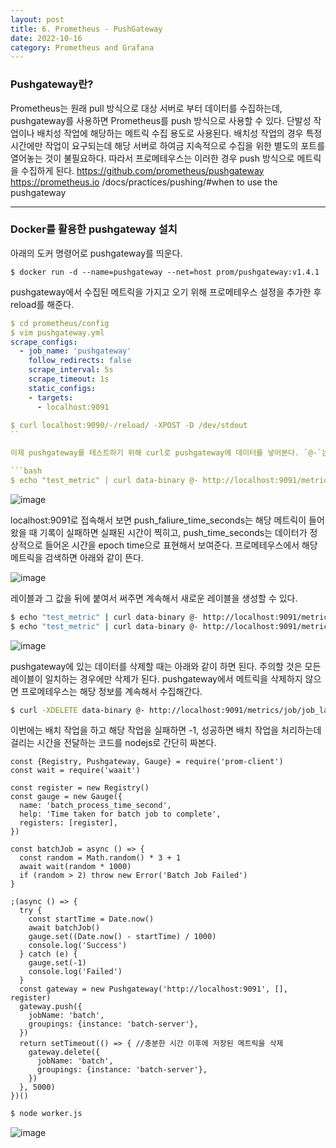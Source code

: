 ```yaml
---
layout: post
title: 6. Prometheus - PushGateway
date: 2022-10-16
category: Prometheus and Grafana 
---
```



### Pushgateway란?

Prometheus는 원래 pull 방식으로 대상 서버로 부터 데이터를 수집하는데, pushgateway를 사용하면 Prometheus를 push 방식으로 사용할 수 있다. 단발성 작업이나 배치성 작업에 해당하는 메트릭 수집 용도로 사용된다. 배치성 작업의 경우 특정 시간에만 작업이 요구되는데 해당 서버로 하여금 지속적으로 수집을 위한 별도의 포트를 열어놓는 것이 불필요하다. 따라서 프로메테우스는 이러한 경우 push 방식으로 메트릭을 수집하게 된다. 
https://github.com/prometheus/pushgateway
https://prometheus.io /docs/practices/pushing/#when to use the pushgateway

---

### Docker를 활용한 pushgateway 설치

아래의 도커 명령어로 pushgateway를 띄운다. 

```
$ docker run -d --name=pushgateway --net=host prom/pushgateway:v1.4.1
```

pushgateway에서 수집된 메트릭을 가지고 오기 위해 프로메테우스 설정을 추가한 후 reload를 해준다.

```yaml
$ cd prometheus/config
$ vim pushgateway.yml
scrape_configs:
  - job_name: 'pushgateway'
    follow_redirects: false
    scrape_interval: 5s
    scrape_timeout: 1s
    static_configs:
    - targets:
      - localhost:9091
      
$ curl localhost:9090/-/reload/ -XPOST -D /dev/stdout
``

이제 pushgateway를 테스트하기 위해 curl로 pushgateway에 데이터를 넣어본다. `@-`는 파일로 부터 전송할 데이터를 불러오는 것으로 파일 이름이 아닌 `@-`를 사용하면 stdin으로부터 데이터를 받아오겠다는 뜻이다. 

```bash
$ echo "test_metric" | curl data-binary @- http://localhost:9091/metrics/job/job_label
```

![image](https://user-images.githubusercontent.com/61526722/196018938-bea2b0e9-d51a-4c41-a41c-3f5c7f4b98e3.png)

localhost:9091로 접속해서 보면 push_faliure_time_seconds는 해당 메트릭이 들어왔을 때 기록이 실패하면 실패된 시간이 찍히고, push_time_seconds는 데이터가 정상적으로 들어온 시간을 epoch time으로 표현해서 보여준다. 프로메테우스에서 해당 메트릭을 검색하면 아래와 같이 뜬다. 

![image](https://user-images.githubusercontent.com/61526722/196019023-21e42c9b-7f2d-4ae6-a0b5-a16c6ad72bd2.png)

레이블과 그 값을 뒤에 붙여서 써주면 계속해서 새로운 레이블을 생성할 수 있다. 

```bash
$ echo "test_metric" | curl data-binary @- http://localhost:9091/metrics/job/job_label/instance/batch-server
$ echo "test_metric" | curl data-binary @- http://localhost:9091/metrics/job/job_label/instance/batch-server/region/kr
```

![image](https://user-images.githubusercontent.com/61526722/196019112-bfb48ea3-a167-41a0-99ef-7174408a092f.png)

pushgateway에 있는 데이터를 삭제할 때는 아래와 같이 하면 된다. 주의할 것은 모든 레이블이 일치하는 경우에만 삭제가 된다. pushgateway에서 메트릭을 삭제하지 않으면 프로메테우스는 해당 정보를 계속해서 수집해간다. 

```bash
$ curl -XDELETE data-binary @- http://localhost:9091/metrics/job/job_label/instance/batch-server
```

이번에는 배치 작업을 하고 해당 작업을 실패하면 -1, 성공하면 배치 작업을 처리하는데 걸리는 시간을 전달하는 코드를 nodejs로 간단히 짜본다. 

```nodejs
const {Registry, Pushgateway, Gauge} = require('prom-client')
const wait = require('waait')

const register = new Registry()
const gauge = new Gauge({
  name: 'batch_process_time_second',
  help: 'Time taken for batch job to complete',
  registers: [register],
})

const batchJob = async () => {
  const random = Math.random() * 3 + 1
  await wait(random * 1000)
  if (random > 2) throw new Error('Batch Job Failed')
}

;(async () => {
  try {
    const startTime = Date.now()
    await batchJob()
    gauge.set((Date.now() - startTime) / 1000)
    console.log('Success')
  } catch (e) {
    gauge.set(-1)
    console.log('Failed')
  }
  const gateway = new Pushgateway('http://localhost:9091', [], register)
  gateway.push({
    jobName: 'batch',
    groupings: {instance: 'batch-server'},
  })
  return setTimeout(() => { //충분한 시간 이후에 저장된 메트릭을 삭제
    gateway.delete({
      jobName: 'batch',
      groupings: {instance: 'batch-server'},
    })
  }, 5000)
})()
```

```bash
$ node worker.js
```

![image](https://user-images.githubusercontent.com/61526722/196019281-eb72d5bc-7abc-4770-9eed-9e0250afc3ef.png)

